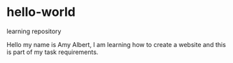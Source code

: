 # hello-world
learning repository

Hello my name is Amy Albert,
I am learning how to create a website and this is part of my task requirements.
